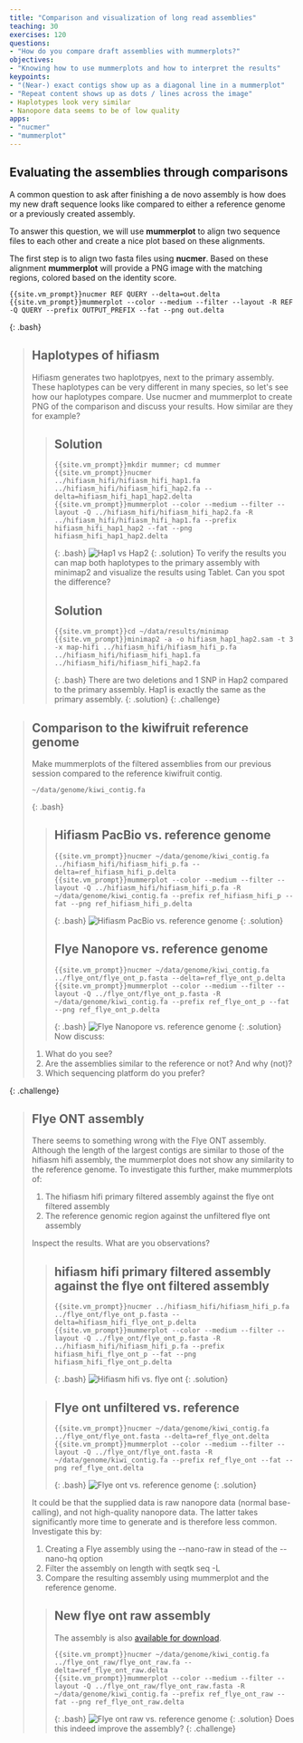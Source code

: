 ```yaml
---
title: "Comparison and visualization of long read assemblies"
teaching: 30
exercises: 120
questions:
- "How do you compare draft assemblies with mummerplots?"
objectives:
- "Knowing how to use mummerplots and how to interpret the results"
keypoints:
- "(Near-) exact contigs show up as a diagonal line in a mummerplot"
- "Repeat content shows up as dots / lines across the image"
- Haplotypes look very similar
- Nanopore data seems to be of low quality
apps:
- "nucmer"
- "mummerplot"
---
```


## Evaluating the assemblies through comparisons

A common question to ask after finishing a de novo assembly is how does my new draft sequence looks like compared to either a reference genome or a previously created assembly.

To answer this question, we will use **mummerplot** to align two sequence files to each other and create a nice plot based on these alignments.

The first step is to align two fasta files using **nucmer**. Based on these alignment **mummerplot** will provide a PNG image with the matching regions, colored based on the identity score.

~~~
{{site.vm_prompt}}nucmer REF QUERY --delta=out.delta
{{site.vm_prompt}}mummerplot --color --medium --filter --layout -R REF -Q QUERY --prefix OUTPUT_PREFIX --fat --png out.delta
~~~
{: .bash}

> ## Haplotypes of hifiasm
> Hifiasm generates two haplotpyes, next to the primary assembly. These haplotypes can be very different in many species, so let's see how our haplotypes compare. Use nucmer and mummerplot to create PNG of the comparison and discuss your results. How similar are they for example?
> > ## Solution
> > ~~~
> > {{site.vm_prompt}}mkdir mummer; cd mummer
> > {{site.vm_prompt}}nucmer ../hifiasm_hifi/hifiasm_hifi_hap1.fa ../hifiasm_hifi/hifiasm_hifi_hap2.fa --delta=hifiasm_hifi_hap1_hap2.delta
> > {{site.vm_prompt}}mummerplot --color --medium --filter --layout -Q ../hifiasm_hifi/hifiasm_hifi_hap2.fa -R ../hifiasm_hifi/hifiasm_hifi_hap1.fa --prefix hifiasm_hifi_hap1_hap2 --fat --png hifiasm_hifi_hap1_hap2.delta
> > ~~~
> > {: .bash}
> > ![Hap1 vs Hap2](../fig/hifiasm_hifi_hap1_hap2.png)
> {: .solution}
> To verify the results you can map both haplotypes to the primary assembly with minimap2 and visualize the results using Tablet. Can you spot the difference?
> > ## Solution
> > ~~~
> > {{site.vm_prompt}}cd ~/data/results/minimap
> > {{site.vm_prompt}}minimap2 -a -o hifiasm_hap1_hap2.sam -t 3 -x map-hifi ../hifiasm_hifi/hifiasm_hifi_p.fa ../hifiasm_hifi/hifiasm_hifi_hap1.fa  ../hifiasm_hifi/hifiasm_hifi_hap2.fa 
> > ~~~
> > {: .bash}
> > There are two deletions and 1 SNP in Hap2 compared to the primary assembly. Hap1 is exactly the same as the primary assembly.
> {: .solution}
{: .challenge}

> ## Comparison to the kiwifruit reference genome
> Make mummerplots of the filtered assemblies from our previous session compared to the reference kiwifruit contig.
>~~~
> ~/data/genome/kiwi_contig.fa
>~~~
>{: .bash}
> > ## Hifiasm PacBio vs. reference genome
> >~~~
> > {{site.vm_prompt}}nucmer ~/data/genome/kiwi_contig.fa ../hifiasm_hifi/hifiasm_hifi_p.fa --delta=ref_hifiasm_hifi_p.delta
> > {{site.vm_prompt}}mummerplot --color --medium --filter --layout -Q ../hifiasm_hifi/hifiasm_hifi_p.fa -R ~/data/genome/kiwi_contig.fa --prefix ref_hifiasm_hifi_p --fat --png ref_hifiasm_hifi_p.delta
> >~~~
> >{: .bash}
> >![Hifiasm PacBio vs. reference genome](../fig/ref_hifiasm_hifi_p.png)
> {: .solution}
> > ## Flye Nanopore vs. reference genome
> >~~~
> > {{site.vm_prompt}}nucmer ~/data/genome/kiwi_contig.fa ../flye_ont/flye_ont_p.fasta --delta=ref_flye_ont_p.delta
> > {{site.vm_prompt}}mummerplot --color --medium --filter --layout -Q ../flye_ont/flye_ont_p.fasta -R ~/data/genome/kiwi_contig.fa --prefix ref_flye_ont_p --fat --png ref_flye_ont_p.delta
> >~~~
> >{: .bash}
> >![Flye Nanopore vs. reference genome](../fig/ref_flye_ont_p.png)
> {: .solution}
> Now discuss:
> 
> 1. What do you see? 
> 2. Are the assemblies similar to the reference or not? And why (not)?
> 3. Which sequencing platform do you prefer?
> 
{: .challenge}

> ## Flye ONT assembly
> There seems to something wrong with the Flye ONT assembly. Although the length of the largest contigs are similar to those of the hifiasm hifi assembly, the mummerplot does not show any similarity to the reference genome. To investigate this further, make mummerplots of:
> 
> 1. The hifiasm hifi primary filtered assembly against the flye ont filtered assembly
> 2. The reference genomic region against the unfiltered flye ont assembly
> 
> Inspect the results. What are you observations?
>
> > ## hifiasm hifi primary filtered assembly against the flye ont filtered assembly
> >~~~
> > {{site.vm_prompt}}nucmer ../hifiasm_hifi/hifiasm_hifi_p.fa ../flye_ont/flye_ont_p.fasta --delta=hifiasm_hifi_flye_ont_p.delta
> > {{site.vm_prompt}}mummerplot --color --medium --filter --layout -Q ../flye_ont/flye_ont_p.fasta -R ../hifiasm_hifi/hifiasm_hifi_p.fa --prefix hifiasm_hifi_flye_ont_p --fat --png hifiasm_hifi_flye_ont_p.delta
> >~~~
> >{: .bash}
> >![Hifiasm hifi vs. flye ont](../fig/hifiasm_hifi_flye_ont_p.png)
> {: .solution}
>
> > ## Flye ont unfiltered vs. reference
> >~~~
> > {{site.vm_prompt}}nucmer ~/data/genome/kiwi_contig.fa ../flye_ont/flye_ont.fasta --delta=ref_flye_ont.delta
> > {{site.vm_prompt}}mummerplot --color --medium --filter --layout -Q ../flye_ont/flye_ont.fasta -R ~/data/genome/kiwi_contig.fa --prefix ref_flye_ont --fat --png ref_flye_ont.delta
> >~~~
> >{: .bash}
> >![Flye ont vs. reference genome](../fig/ref_flye_ont.png)
> {: .solution}
>
> It could be that the supplied data is raw nanopore data (normal base-calling), and not high-quality nanopore data. The latter takes significantly more time to generate and is therefore less common. Investigate this by:
> 
> 1. Creating a Flye assembly using the --nano-raw in stead of the --nano-hq option
> 2. Filter the assembly on length with seqtk seq -L
> 3. Compare the resulting assembly using mummerplot and the reference genome.
>
> > ## New flye ont raw assembly
> > The assembly is also [available for download](https://www.dropbox.com/s/fil3vgc0lhcmtl2/flye_ont_raw.fa?dl=0). 
> > ~~~
> > {{site.vm_prompt}}nucmer ~/data/genome/kiwi_contig.fa ../flye_ont_raw/flye_ont_raw.fa --delta=ref_flye_ont_raw.delta
> > {{site.vm_prompt}}mummerplot --color --medium --filter --layout -Q ../flye_ont_raw/flye_ont_raw.fasta -R ~/data/genome/kiwi_contig.fa --prefix ref_flye_ont_raw --fat --png ref_flye_ont_raw.delta
> > ~~~
> > {: .bash}
> > ![Flye ont raw vs. reference genome](../fig/ref_flye_ont_raw.png)
> {: .solution}
> Does this indeed improve the assembly? 
{: .challenge} 
 

